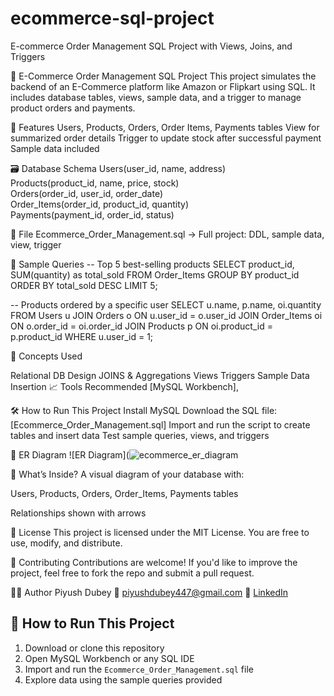 # ecommerce-sql-project
E-commerce Order Management SQL Project with Views, Joins, and Triggers

🛒 E-Commerce Order Management SQL Project
This project simulates the backend of an E-Commerce platform like Amazon or Flipkart using SQL.
It includes database tables, views, sample data, and a trigger to manage product orders and payments.

📌 Features
Users, Products, Orders, Order Items, Payments tables
View for summarized order details
Trigger to update stock after successful payment
Sample data included

🗃️ Database Schema
Users(user_id, name, address)  
Products(product_id, name, price, stock)  
Orders(order_id, user_id, order_date)  
Order_Items(order_id, product_id, quantity)  
Payments(payment_id, order_id, status)

📁 File
Ecommerce_Order_Management.sql → Full project: DDL, sample data, view, trigger

🧪 Sample Queries
-- Top 5 best-selling products
SELECT product_id, SUM(quantity) as total_sold
FROM Order_Items
GROUP BY product_id
ORDER BY total_sold DESC
LIMIT 5;

-- Products ordered by a specific user
SELECT u.name, p.name, oi.quantity
FROM Users u
JOIN Orders o ON u.user_id = o.user_id
JOIN Order_Items oi ON o.order_id = oi.order_id
JOIN Products p ON oi.product_id = p.product_id
WHERE u.user_id = 1;

🧠 Concepts Used

Relational DB Design
JOINS & Aggregations
Views
Triggers
Sample Data Insertion
📈 Tools Recommended
[MySQL Workbench],



🛠️ How to Run This Project
Install MySQL
Download the SQL file: [Ecommerce_Order_Management.sql]
Import and run the script to create tables and insert data
Test sample queries, views, and triggers

🧩 ER Diagram
![ER Diagram](![ecommerce_er_diagram](https://github.com/user-attachments/assets/84e7a763-b618-4439-991e-161279f1d071)

📁 What’s Inside?
A visual diagram of your database with:

Users, Products, Orders, Order_Items, Payments tables

Relationships shown with arrows

📄 License
This project is licensed under the MIT License. You are free to use, modify, and distribute.

🤝 Contributing
Contributions are welcome! If you'd like to improve the project, feel free to fork the repo and submit a pull request.

🙋‍♂️ Author
Piyush Dubey
📧 piyushdubey447@gmail.com
🔗 [LinkedIn](https://www.linkedin.com/in/piyush-dubey-70183429a)

## 🚀 How to Run This Project

1. Download or clone this repository
2. Open MySQL Workbench or any SQL IDE
3. Import and run the `Ecommerce_Order_Management.sql` file
4. Explore data using the sample queries provided

